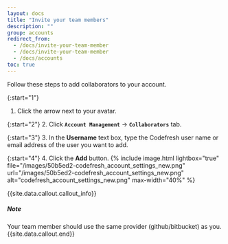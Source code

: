 ```yaml
---
layout: docs
title: "Invite your team members"
description: ""
group: accounts
redirect_from:
  - /docs/invite-your-team-member
  - /docs/invite-your-team-member
  - /docs/accounts
toc: true
---
```

Follow these steps to add collaborators to your account.

{:start="1"}
1. Click the arrow next to your avatar.

{:start="2"}
2. Click **`Account Management`** &#8594; **`Collaborators`** tab.

{:start="3"}
3. In the **Username** text box, type the Codefresh user name or email address of the user you want to add.

{:start="4"}
4. Click the **Add** button.
{% include image.html lightbox="true" file="/images/50b5ed2-codefresh_account_settings_new.png" url="/images/50b5ed2-codefresh_account_settings_new.png" alt="codefresh_account_settings_new.png" max-width="40%" %}

{{site.data.callout.callout_info}}
##### Note
Your team member should use the same provider (github/bitbucket) as you. 
{{site.data.callout.end}}
